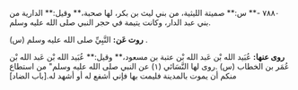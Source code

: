 ٧٨٨٠ -** س:** صميتة الليثية، من بني ليث بن بكر، لها صحبة،** وقيل:** الدارية من بني عبد الدار، وكانت يتيمة في حجر النبي صلى الله عليه وسلم.

**روت عَن:** النَّبِيِّ صلى الله عليه وسلم (س) .

**روى عنها:** عُبَيد الله بْن عَبد الله بْن عتبة بن مسعود،** وقيل:** عُبَيد الله بْن عَبد الله بْن عُمَر بن الخطاب (س) .روى لها النَّسَائي (١) عن النبي صلى الله عليه وسلم" من استطاع منكم أن يموت بالمدينة فليمت بها فإني أشفع له أو أشهد له.[باب الضاد]